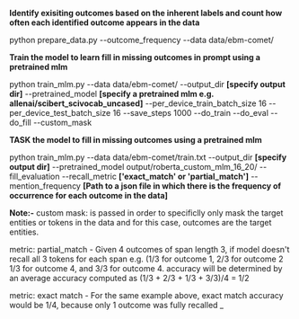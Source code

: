 **Identify exisiting outcomes based on the inherent labels and count how often each identified outcome appears in the data**

python prepare_data.py --outcome_frequency --data data/ebm-comet/

**Train the model to learn fill in missing outcomes in prompt using a pretrained mlm**

python train_mlm.py --data data/ebm-comet/ --output_dir **[specify output dir]** --pretrained_model **[specify a pretrained mlm e.g. allenai/scibert_scivocab_uncased]** --per_device_train_batch_size 16 --per_device_test_batch_size 16 --save_steps 1000 --do_train --do_eval --do_fill --custom_mask

**TASK the model to fill in missing outcomes using a pretrained mlm**

python train_mlm.py --data data/ebm-comet/train.txt --output_dir **[specify output dir]** --pretrained_model output/roberta_custom_mlm_16_20/ --fill_evaluation --recall_metric **['exact_match' or 'partial_match']** --mention_frequency **[Path to a json file in which there is the frequency of occurrence for each outcome in the data]**

**Note:-**
custom mask: is passed in order to specificlly only mask the target entities or tokens in the data and for this case, outcomes are the target entities.

metric: partial_match -  Given 4 outcomes of span length 3, if model doesn't recall all 3 tokens for each span e.g. (1/3 for outcome 1, 2/3 for outcome 2
        1/3 for outcome 4, and 3/3 for outcome 4. accuracy will be determined by an average accuracy computed as (1/3 + 2/3 + 1/3 + 3/3)/4 = 1/2
        
metric: exact match - For the same example above, exact match accuracy would be 1/4, because only 1 outcome was fully recalled
_
